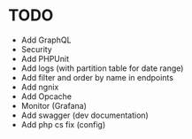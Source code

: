 # TODO

- Add GraphQL
- Security
- Add PHPUnit
- Add logs (with partition table for date range)
- Add filter and order by name in endpoints
- Add ngnix
- Add Opcache
- Monitor (Grafana)
- Add swagger (dev documentation)
- Add php cs fix (config)